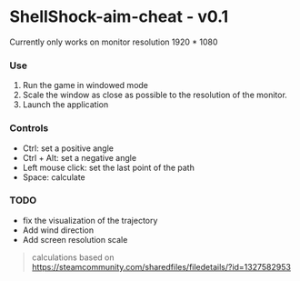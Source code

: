 # ShellShock-aim-cheat - v0.1

Currently only works on monitor resolution 1920 * 1080

### Use
1. Run the game in windowed mode
2. Scale the window as close as possible to the resolution of the monitor.
3. Launch the application

### Controls
- Ctrl: set a positive angle
- Ctrl + Alt: set a negative angle
- Left mouse click: set the last point of the path
- Space: calculate

### TODO
- fix the visualization of the trajectory
- Add wind direction
- Add screen resolution scale

> calculations based on https://steamcommunity.com/sharedfiles/filedetails/?id=1327582953

